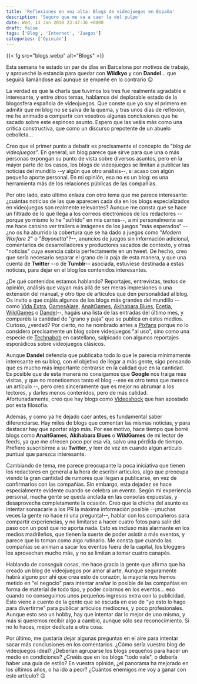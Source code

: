 ```yaml
---
title: 'Reflexiones en voz alta: Blogs de videojuegos en España'
description: 'Seguro que me va a caer la del pulpo'
date: Wed, 13 Jan 2010 23:47:36 +0000
draft: false
tags: ['Blog', 'Internet', 'Juegos']
categories: ['Opinión']
---
```


{{< fg src="blogs.webp" alt="Blogs" >}}

Esta semana he estado un par de días en Barcelona por motivos de trabajo, y aproveché la estancia para quedar con **Wildkyo** y con **Dandel**... que seguirá llamándose así aunque se empeñe en lo contrario :wink:

La verdad es que la charla que tuvimos los tres fue realmente agradable e interesante, y entre otros temas, hablamos del deplorable estado de la blogosfera española de videojuegos. Que conste que yo soy el primero en admitir que mi blog no se salva de la quema, y tras unos días de reflexión, me he animado a compartir con vosotros algunas conclusiones que he sacado sobre este espinoso asunto. Espero que las veáis más como una crítica constructiva, que como un discurso prepotente de un abuelo cebolleta...

Creo que el primer punto a debatir es precisamente el concepto de "_blog de videojuegos_". En general, un blog parece que sirve para que una o más personas expongan su punto de vista sobre diversos asuntos, pero en la mayor parte de los casos, los blogs de videojuegos se limitan a publicar las noticias del mundillo --y algún que otro análisis--, si acaso con algún pequeño aporte personal. En mi opinión, eso no es un blog: es una herramienta más de los relaciones públicas de las compañías.

Por otro lado, esto último enlaza con otro tema que me parece interesante: ¿cuántas noticias de las que aparecen cada día en los blogs especializados en videojuegos son realmente relevantes? Aunque me consta que se hace un filtrado de lo que llega a los correos electrónicos de los redactores --porque yo mismo lo he "sufrido" en mis carnes--, a mi personalmente se me hace cansino ver trailers e imágenes de los juegos "más esperados" --¿no os ha aburrido la cobertura que se ha dado a juegos como "_Modern Warfare 2_" o "_Bayonetta_"?--, anuncios de juegos sin información adicional, comentarios de desarrolladores y productores sacados de contexto, y otras "noticias" cuya esencia cabría perfectamente en un tweet. De hecho, creo que sería necesario separar el grano de la paja de esta manera, y que una cuenta de **Twitter** --o de **Tumblr**-- asociada, estuviese destinada a estas noticias, para dejar en el blog los contenidos interesantes.

¿De qué contenidos estamos hablando? Reportajes, entrevistas, textos de opinión, análisis que vayan más allá de ser meras impresiones o una extensión del manual, y otro tipo de artículos que den personalidad al blog. Os invito a que cojáis algunos de los blogs más grandes del mundillo --como [Vida Extra](http://www.vidaextra.com/), [GamesAjare](http://www.gamesajare.com/), [AnaitGames](http://www.anaitgames.com/), [Akihabara Blues](http://akihabarablues.com/), [Ecetia](http://ecetia.com/), [WildGames](http://wildgames.es/) o [Dandel](http://dandel.net/)--, hagáis una lista de las entradas del último mes, y comparéis la cantidad de "grano y paja" que se publica en estos medios. Curioso, ¿verdad? Por cierto, no he nombrado antes a [Pixfans](http://www.pixfans.com/) porque no lo considero precisamente un blog sobre videojuegos "al uso", sino como una especie de [Technabob](http://technabob.com/) en castellano, salpicado con algunos reportajes esporádicos sobre videojuegos clásicos.

Aunque **Dandel** defendía que publicaba todo lo que le parecía mínimamente interesante en su blog, con el objetivo de llegar a más gente, sigo pensando que es mucho más importante centrarse en la calidad que en la cantidad. Es posible que de esta manera no consigamos que **Google** nos traiga más visitas, y que no moneticemos tanto el blog --ese es otro tema que merece un artículo --, pero creo sinceramente que es mejor no abrumar a los lectores, y darles menos contenidos, pero de más calidad. Afortunadamente, creo que hay blogs como [Videoshock](http://www.videoshock.es/) que han apostado por esta filosofía.

Además, y como ya he dejado caer antes, es fundamental saber diferenciarse. Hay miles de blogs que comentan las mismas noticias, y para destacar hay que aportar algo más. Por ese motivo, hace tiempo que borré blogs como **AnaitGames**, **Akihabara Blues** o **WildGames** de mi lector de feeds, ya que me ofrecen poco por esa vía, salvo una pérdida de tiempo. Prefiero suscribirme a su **Twitter**, y leer de vez en cuando algún artículo puntual que parezca interesante.

Cambiando de tema, me parece preocupante la poca iniciativa que tienen los redactores en general a la hora de escribir artículos, algo que preocupa viendo la gran cantidad de rumores que llegan a publicarse, en vez de confirmarlos con las compañías. Sin embargo, esta dejadez se hace especialmente evidente cuando se celebra un evento. Según mi experiencia personal, mucha gente se queda anclada en las consolas expuestas, y desaprovecha completamente la ocasión. Creo que la chicha del asunto es intentar sonsacarle a los PR la máxima información posible --¡muchas veces la gente no hace ni una pregunta!--, hablar con los compañeros para compartir experiencias, y no limitarse a hacer cuatro fotos para salir del paso con un post que no aporta nada. Esto es incluso más alarmante en los medios madrileños, que tienen la suerte de poder asistir a más eventos, y parece que lo toman como algo rutinario. Me consta que cuando las compañías se animan a sacar los eventos fuera de la capital, los bloggers los aprovechan mucho más, y no se limitan a tomar cuatro canapés.

Hablando de conseguir cosas, me hace gracia la gente que afirma que ha creado un blog de videojuegos por amor al arte. Aunque seguramente habrá alguno por ahí que crea esto de corazón, la mayoría nos hemos metido en "el negocio" para intentar arañar lo posible de las compañías en forma de material de todo tipo, y poder colarnos en los eventos... eso cuando no conseguimos unos pequeños ingresos extra con la publicidad. Esto viene a cuento de la gente que se escuda en eso de "yo esto lo hago para divertirme" para publicar artículos mediocres, y poco profesionales. Aunque esto sea un hobby, hay que intentar dar lo mejor de uno mismo, y más si queremos recibir algo a cambio, aunque sólo sea reconocimiento. Si no lo haces, mejor dedícate a otra cosa.

Por último, me gustaría dejar algunas preguntas en el aire para intentar sacar más conclusiones en los comentarios. ¿Cómo sería vuestro blog de videojuegos ideal? ¿Deberían agruparse los blogs pequeños para hacer un medio en condiciones? ¿Creéis que en los blogs "todo vale", o debería haber una guía de estilo? En vuestra opinión, ¿el panorama ha mejorado en los últimos años, o ha ido a peor? ¿Cuántos enemigos me voy a ganar con este artículo? :wink: